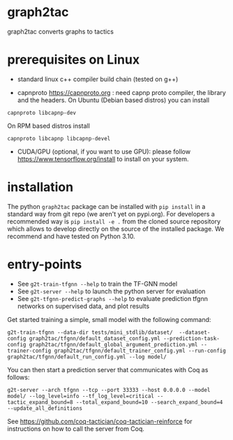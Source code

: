 # graph2tac
graph2tac converts graphs to tactics

# prerequisites on Linux

- standard linux c++ compiler build chain (tested on g++)

- capnproto https://capnproto.org : need capnp proto compiler, the library and the headers. On Ubuntu (Debian based distros) you can install
```
capnproto libcapnp-dev
```
On RPM based distros install
```
capnproto libcapnp libcapnp-devel
```

- CUDA/GPU (optional, if you want to use GPU): please follow https://www.tensorflow.org/install to install on your system.

# installation 

The python `graph2tac` package can be installed with `pip install` in a standard way from git repo (we aren't yet on pypi.org). For developers a recommended way is `pip install -e .` from the cloned source repository which allows to develop directly on the source of the installed package. We recommend and have tested on Python 3.10.

# entry-points

- See `g2t-train-tfgnn --help` to train the TF-GNN model
- See `g2t-server --help` to launch the python server for evaluation
- See `g2t-tfgnn-predict-graphs --help` to evaluate prediction tfgnn networks on supervised data, and plot results

Get started training a simple, small model with the following command:
```
g2t-train-tfgnn --data-dir tests/mini_stdlib/dataset/  --dataset-config graph2tac/tfgnn/default_dataset_config.yml --prediction-task-config graph2tac/tfgnn/default_global_argument_prediction.yml --trainer-config graph2tac/tfgnn/default_trainer_config.yml --run-config graph2tac/tfgnn/default_run_config.yml --log model/
```
You can then start a prediction server that communicates with Coq as follows:
```
g2t-server --arch tfgnn --tcp --port 33333 --host 0.0.0.0 --model model/ --log_level=info --tf_log_level=critical --tactic_expand_bound=8 --total_expand_bound=10 --search_expand_bound=4 --update_all_definitions
```
See https://github.com/coq-tactician/coq-tactician-reinforce for instructions on how to call the server from Coq.

